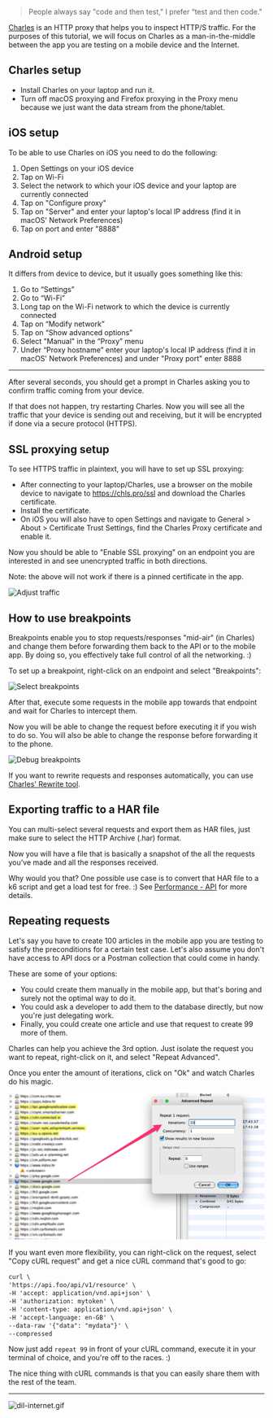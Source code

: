 > People always say "code and then test," I prefer “test and then code."

[Charles](https://www.charlesproxy.com/) is an HTTP proxy that helps you to inspect HTTP/S traffic. For the purposes of this tutorial, we will focus on Charles as a man-in-the-middle between the app you are testing on a mobile device and the Internet. 

## Charles setup

- Install Charles on your laptop and run it.
- Turn off macOS proxying and Firefox proxying in the Proxy menu because we just want the data stream from the phone/tablet.

## iOS setup

To be able to use Charles on iOS you need to do the following: 

1. Open Settings on your iOS device
1. Tap on Wi-Fi
1. Select the network to which your iOS device and your laptop are currently connected
1. Tap on "Configure proxy"
1. Tap on "Server" and enter your laptop's local IP address (find it in macOS' Network Preferences)
1. Tap on port and enter "8888"

## Android setup

It differs from device to device, but it usually goes something like this: 

1. Go to “Settings”
1. Go to “Wi-Fi”
1. Long tap on the Wi-Fi network to which the device is currently connected
1. Tap on “Modify network”
1. Tap on “Show advanced options”
1. Select "Manual" in the “Proxy” menu
1. Under “Proxy hostname” enter your laptop's local IP address (find it in macOS' Network Preferences) and under "Proxy port" enter 8888

---

After several seconds, you should get a prompt in Charles asking you to confirm traffic coming from your device. 

If that does not happen, try restarting Charles. Now you will see all the traffic that your device is sending out and receiving, but it will be encrypted if done via a secure protocol (HTTPS).

## SSL proxying setup

To see HTTPS traffic in plaintext, you will have to set up SSL proxying:

- After connecting to your laptop/Charles, use a browser on the mobile device to navigate to https://chls.pro/ssl and download the Charles certificate.
- Install the certificate. 
- On iOS you will also have to open Settings and navigate to General > About > Certificate Trust Settings, find the Charles Proxy certificate and enable it.

Now you should be able to "Enable SSL proxying" on an endpoint you are interested in and see unencrypted traffic in both directions.

Note: the above will not work if there is a pinned certificate in the app.

![Adjust traffic](/img/charles-focus-and-enable-ssl.png)

## How to use breakpoints

Breakpoints enable you to stop requests/responses "mid-air" (in Charles) and change them before forwarding them back to the API or to the mobile app.
By doing so, you effectively take full control of all the networking. :)

To set up a breakpoint, right-click on an endpoint and select "Breakpoints":

![Select breakpoints](/img/charles-breakpoints-select.png)

After that, execute some requests in the mobile app towards that endpoint and wait for Charles to intercept them. 

Now you will be able to change the request before executing it if you wish to do so. You will also be able to change the response before forwarding it to the phone.

![Debug breakpoints](/img/charles-breakpoints-debug.png)

If you want to rewrite requests and responses automatically, you can use [Charles' Rewrite tool](https://www.charlesproxy.com/documentation/tools/rewrite/).

## Exporting traffic to a HAR file

You can multi-select several requests and export them as HAR files, just make sure to select the HTTP Archive (.har) format.

Now you will have a file that is basically a snapshot of the all the requests you’ve made and all the responses received.

Why would you that? One possible use case is to convert that HAR file to a k6 script and get a load test for free. :) See [Performance - API](https://infinum.com/handbook/books/qa/tools/performance-api) for more details.

## Repeating requests

Let's say you have to create 100 articles in the mobile app you are testing to satisfy the preconditions for a certain test case. Let's also assume you don't have access to API docs or a Postman collection that could come in handy.

These are some of your options:

- You could create them manually in the mobile app, but that's boring and surely not the optimal way to do it.
- You could ask a developer to add them to the database directly, but now you're just delegating work.
- Finally, you could create one article and use that request to create 99 more of them.

Charles can help you achieve the 3rd option. Just isolate the request you want to repeat, right-click on it, and select "Repeat Advanced".

Once you enter the amount of iterations, click on "Ok" and watch Charles do his magic.

![repeat.png](/img/repeat.png)

If you want even more flexibility, you can right-click on the request, select "Copy cURL request" and get a nice cURL command that's good to go:

```
curl \
'https://api.foo/api/v1/resource' \
-H 'accept: application/vnd.api+json' \
-H 'authorization: mytoken' \
-H 'content-type: application/vnd.api+json' \
-H 'accept-language: en-GB' \
--data-raw '{"data": "mydata"}' \
--compressed
```

Now just add `repeat 99` in front of your cURL command, execute it in your terminal of choice, and you're off to the races. :)

The nice thing with cURL commands is that you can easily share them with the rest of the team.

---

![dil-internet.gif](/img/dil-internet.gif)

